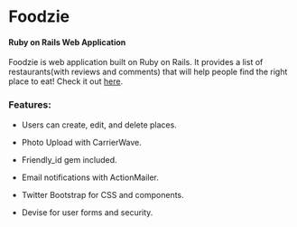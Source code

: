 # Foodzie

#### Ruby on Rails Web Application

Foodzie is web application built on Ruby on Rails. It provides a list of restaurants(with reviews and comments) that will help people find the right place to eat! Check it out [here](https://foodzie.herokuapp.com/).

### Features: 

* Users can create, edit, and delete places.

* Photo Upload with CarrierWave.

* Friendly_id gem included.

* Email notifications with ActionMailer.

* Twitter Bootstrap for CSS and components.

* Devise for user forms and security.
